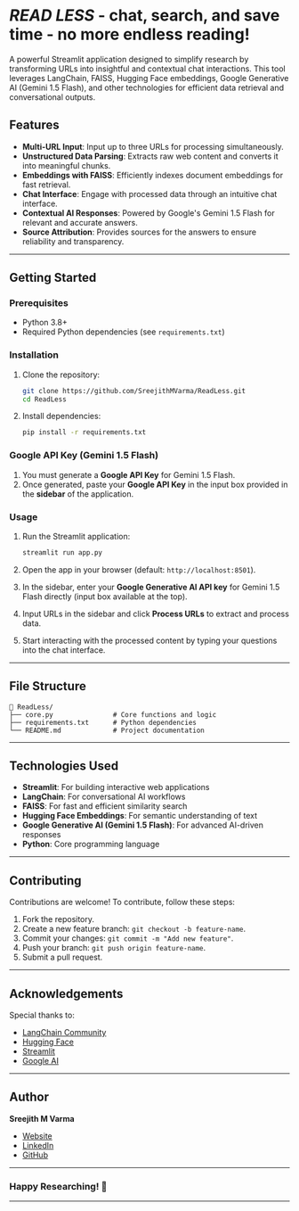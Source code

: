 
# _READ LESS_ - chat, search, and save time - no more endless reading!

A powerful Streamlit application designed to simplify research by transforming URLs into insightful and contextual chat interactions. This tool leverages LangChain, FAISS, Hugging Face embeddings, Google Generative AI (Gemini 1.5 Flash), and other technologies for efficient data retrieval and conversational outputs.

## Features

- **Multi-URL Input**: Input up to three URLs for processing simultaneously.
- **Unstructured Data Parsing**: Extracts raw web content and converts it into meaningful chunks.
- **Embeddings with FAISS**: Efficiently indexes document embeddings for fast retrieval.
- **Chat Interface**: Engage with processed data through an intuitive chat interface.
- **Contextual AI Responses**: Powered by Google's Gemini 1.5 Flash for relevant and accurate answers.
- **Source Attribution**: Provides sources for the answers to ensure reliability and transparency.

---

## Getting Started

### Prerequisites

- Python 3.8+
- Required Python dependencies (see `requirements.txt`)

### Installation

1. Clone the repository:
   ```bash
   git clone https://github.com/SreejithMVarma/ReadLess.git
   cd ReadLess
   ```

2. Install dependencies:
   ```bash
   pip install -r requirements.txt
   ```

### Google API Key (Gemini 1.5 Flash)

1. You must generate a **Google API Key** for Gemini 1.5 Flash.
2. Once generated, paste your **Google API Key** in the input box provided in the **sidebar** of the application.

### Usage

1. Run the Streamlit application:
   ```bash
   streamlit run app.py
   ```

2. Open the app in your browser (default: `http://localhost:8501`).

3. In the sidebar, enter your **Google Generative AI API key** for Gemini 1.5 Flash directly (input box available at the top).

4. Input URLs in the sidebar and click **Process URLs** to extract and process data.

5. Start interacting with the processed content by typing your questions into the chat interface.

---

## File Structure

```plaintext
📂 ReadLess/
├── core.py               # Core functions and logic
├── requirements.txt      # Python dependencies
└── README.md             # Project documentation
```

---

## Technologies Used

- **Streamlit**: For building interactive web applications
- **LangChain**: For conversational AI workflows
- **FAISS**: For fast and efficient similarity search
- **Hugging Face Embeddings**: For semantic understanding of text
- **Google Generative AI (Gemini 1.5 Flash)**: For advanced AI-driven responses
- **Python**: Core programming language

---

## Contributing

Contributions are welcome! To contribute, follow these steps:

1. Fork the repository.
2. Create a new feature branch: `git checkout -b feature-name`.
3. Commit your changes: `git commit -m "Add new feature"`.
4. Push your branch: `git push origin feature-name`.
5. Submit a pull request.

---

## Acknowledgements

Special thanks to:

- [LangChain Community](https://langchain.com/)
- [Hugging Face](https://huggingface.co/)
- [Streamlit](https://streamlit.io/)
- [Google AI](https://ai.google/)

---

## Author

**Sreejith M Varma**  
- [Website](https://sreejithmvarma.in)  
- [LinkedIn](https://www.linkedin.com/in/sreejithmvarma)  
- [GitHub](https://github.com/SreejithMVarma)

---

### Happy Researching! 🚀

---